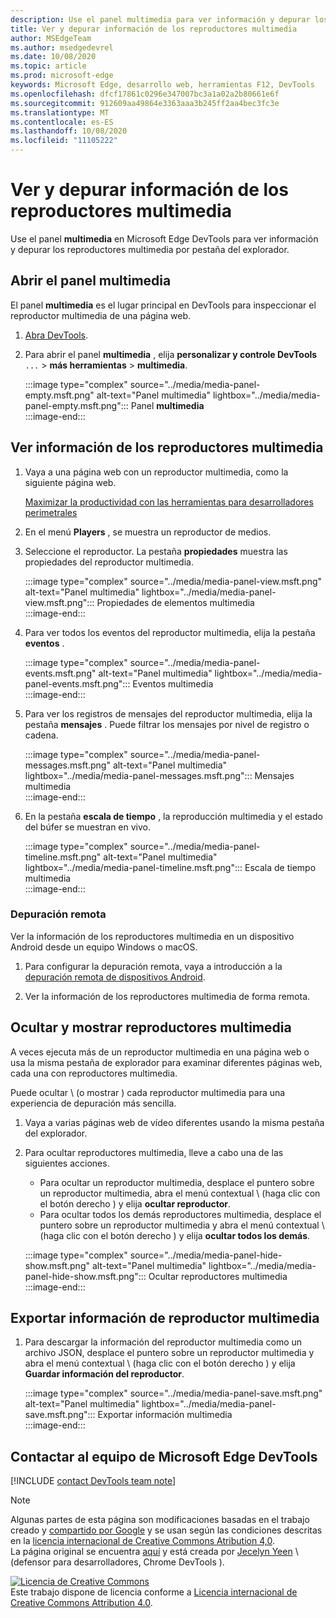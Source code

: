 ```yaml
---
description: Use el panel multimedia para ver información y depurar los reproductores multimedia por pestaña del explorador.
title: Ver y depurar información de los reproductores multimedia
author: MSEdgeTeam
ms.author: msedgedevrel
ms.date: 10/08/2020
ms.topic: article
ms.prod: microsoft-edge
keywords: Microsoft Edge, desarrollo web, herramientas F12, DevTools
ms.openlocfilehash: dfcf17861c0296e347007bc3a1a02a2b80661e6f
ms.sourcegitcommit: 912609aa49864e3363aaa3b245ff2aa4bec3fc3e
ms.translationtype: MT
ms.contentlocale: es-ES
ms.lasthandoff: 10/08/2020
ms.locfileid: "11105222"
---
```

# Ver y depurar información de los reproductores multimedia  

Use el panel **multimedia** en Microsoft Edge DevTools para ver información y depurar los reproductores multimedia por pestaña del explorador.  

## Abrir el panel multimedia  

El panel **multimedia** es el lugar principal en DevTools para inspeccionar el reproductor multimedia de una página web.

1.  [Abra DevTools][DevtoolsGuideChromiumOpen].  
1.  Para abrir el panel **multimedia** , elija **personalizar y controle DevTools** `...`  >  **más herramientas**  >  **multimedia**.  
    
    :::image type="complex" source="../media/media-panel-empty.msft.png" alt-text="Panel multimedia" lightbox="../media/media-panel-empty.msft.png":::
       Panel **multimedia**  
    :::image-end:::  
    
## Ver información de los reproductores multimedia  

1.  Vaya a una página web con un reproductor multimedia, como la siguiente página web.  
    
    [Maximizar la productividad con las herramientas para desarrolladores perimetrales][BingVideosSearchViewDetailMidE0BA14EC0E0D18C06C8DE0BA14EC0E0D18C06C8]  
    
1.  En el menú **Players** , se muestra un reproductor de medios.  
1.  Seleccione el reproductor.  La pestaña **propiedades** muestra las propiedades del reproductor multimedia.  
    
    :::image type="complex" source="../media/media-panel-view.msft.png" alt-text="Panel multimedia" lightbox="../media/media-panel-view.msft.png":::
       Propiedades de elementos multimedia  
    :::image-end:::  
    
1.  Para ver todos los eventos del reproductor multimedia, elija la pestaña **eventos** .  
    
    :::image type="complex" source="../media/media-panel-events.msft.png" alt-text="Panel multimedia" lightbox="../media/media-panel-events.msft.png":::
       Eventos multimedia  
    :::image-end:::  
    
1.  Para ver los registros de mensajes del reproductor multimedia, elija la pestaña **mensajes** .  Puede filtrar los mensajes por nivel de registro o cadena.  
    
    :::image type="complex" source="../media/media-panel-messages.msft.png" alt-text="Panel multimedia" lightbox="../media/media-panel-messages.msft.png":::
       Mensajes multimedia  
    :::image-end:::  
    
1.  En la pestaña **escala de tiempo** , la reproducción multimedia y el estado del búfer se muestran en vivo.  
    
    :::image type="complex" source="../media/media-panel-timeline.msft.png" alt-text="Panel multimedia" lightbox="../media/media-panel-timeline.msft.png":::
       Escala de tiempo multimedia  
    :::image-end:::  
    
### Depuración remota  

Ver la información de los reproductores multimedia en un dispositivo Android desde un equipo Windows o macOS.  

1.  Para configurar la depuración remota, vaya a introducción a la [depuración remota de dispositivos Android][DevtoolsGuideChromiumRemoteDebuggingIndex].  
1.  Ver la información de los reproductores multimedia de forma remota.  
    
    <!-- TODO: recreate image using an Android device -->  
    <!--  
    :::image type="complex" source="../media/media-panel-remote-debug.msft.png" alt-text="Panel multimedia" lightbox="../media/media-panel-remote-debug.msft.png":::
       Remote debugging  
    :::image-end:::  
    -->  
    
## Ocultar y mostrar reproductores multimedia  

A veces ejecuta más de un reproductor multimedia en una página web o usa la misma pestaña de explorador para examinar diferentes páginas web, cada una con reproductores multimedia.

Puede ocultar \ (o mostrar \) cada reproductor multimedia para una experiencia de depuración más sencilla.  

1.  Vaya a varias páginas web de vídeo diferentes usando la misma pestaña del explorador.  
1.  Para ocultar reproductores multimedia, lleve a cabo una de las siguientes acciones.  
    *   Para ocultar un reproductor multimedia, desplace el puntero sobre un reproductor multimedia, abra el menú contextual \ (haga clic con el botón derecho \) y elija **ocultar reproductor**.  
    *   Para ocultar todos los demás reproductores multimedia, desplace el puntero sobre un reproductor multimedia y abra el menú contextual \ (haga clic con el botón derecho \) y elija **ocultar todos los demás**.  
    
    :::image type="complex" source="../media/media-panel-hide-show.msft.png" alt-text="Panel multimedia" lightbox="../media/media-panel-hide-show.msft.png":::
       Ocultar reproductores multimedia  
    :::image-end:::  
    
## Exportar información de reproductor multimedia  

1.  Para descargar la información del reproductor multimedia como un archivo JSON, desplace el puntero sobre un reproductor multimedia y abra el menú contextual \ (haga clic con el botón derecho \) y elija **Guardar información del reproductor**.  
    
    :::image type="complex" source="../media/media-panel-save.msft.png" alt-text="Panel multimedia" lightbox="../media/media-panel-save.msft.png":::
       Exportar información multimedia  
    :::image-end:::  
    
## Contactar al equipo de Microsoft Edge DevTools  

[!INCLUDE [contact DevTools team note](../includes/contact-devtools-team-note.md)]  

<!-- links -->  

[DevtoolsGuideChromiumOpen]: ../open.md "Abrir Microsoft Edge DevTools"  

[DevtoolsGuideChromiumRemoteDebuggingIndex]: ../remote-debugging/index.md "Introducción a la depuración remota dispositivos Android | Microsoft docs"  

[BingVideosSearchViewDetailMidE0BA14EC0E0D18C06C8DE0BA14EC0E0D18C06C8]: https://www.bing.com/videos/search?view=detail&mid=DE0BA14EC0E0D18C06C8DE0BA14EC0E0D18C06C8 "Maximizar la productividad con las herramientas para desarrolladores de Edge | Vídeo de Bing"  

> [!NOTE]
> Algunas partes de esta página son modificaciones basadas en el trabajo creado y [compartido por Google][GoogleSitePolicies] y se usan según las condiciones descritas en la [licencia internacional de Creative Commons Atribution 4,0][CCA4IL].  
> La página original se encuentra [aquí](https://developers.google.com/web/tools/chrome-devtools/media-panel/index) y está creada por [Jecelyn Yeen][JecelynYeen] \ (defensor para desarrolladores, Chrome DevTools \).  

[![Licencia de Creative Commons][CCby4Image]][CCA4IL]  
Este trabajo dispone de licencia conforme a [Licencia internacional de Creative Commons Attribution 4.0][CCA4IL].  

[CCA4IL]: https://creativecommons.org/licenses/by/4.0  
[CCby4Image]: https://i.creativecommons.org/l/by/4.0/88x31.png  
[GoogleSitePolicies]: https://developers.google.com/terms/site-policies  
[JecelynYeen]: https://developers.google.com/web/resources/contributors/jecelynyeen  


